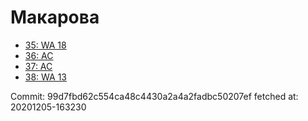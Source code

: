 # Макарова
- [35: WA 18](35.md)
- [36: AC](36.md)
- [37: AC](37.md)
- [38: WA 13](38.md)

Commit: 99d7fbd62c554ca48c4430a2a4a2fadbc50207ef
 fetched at: 20201205-163230
